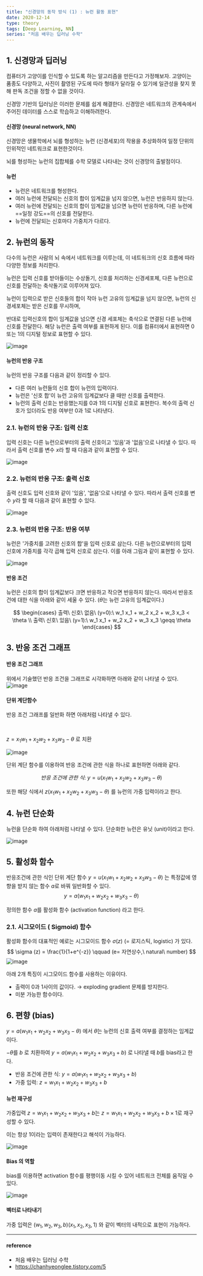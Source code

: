 ```yaml
---
title: "신경망의 동작 방식 (1) : 뉴런 활동 표현"
date: 2020-12-14
type: theory
tags: [Deep Learning, NN]
series: "처음 배우는 딥러닝 수학"
---
```




## 1. 신경망과 딥러닝



컴퓨터가 고양이를 인식할 수 있도록 하는 알고리즘을 만든다고 가정해보자. 고양이는 품종도 다양하고, 사진이 촬영된 구도에 따라 형태가 달라질 수 있기에 일관성을 찾지 못해 판독 조건을 정할 수 없을 것이다. 

 신경망 기반의 딥러닝은 이러한 문제를 쉽게 해결한다. 신경망은 네트워크의 관계속에서 주어진 데이터를 스스로 학습하고 이해하려한다. 




#### 신경망 (neural network, NN)

신경망은 생물학에서 뇌를 형성하는 뉴런 (신경세포)의 작용을 추상화하여 일정 단위의 인위적인 네트워크로 표현한것이다.

뇌를 형성하는 뉴런의 집합체를 수학 모델로 나타내는 것이 신경망의 출발점이다. 



#### 뉴런 

- 뉴런은 네트워크를 형성한다.
- 여러 뉴런에 전달되는 신호의 합이 임계값을 넘지 않으면, 뉴런은 반응하지 않는다.
- 여러 뉴런에 전달되는 신호의 합이 임계값을 넘으면 뉴런이 반응하며, 다른 뉴런에 ==일정 강도==의 신호를 전달한다.
- 뉴런에 전달되는 신호마다 가중치가 다르다.



## 2. 뉴런의 동작

다수의 뉴런은 사람의 뇌 속에서 네트워크를 이루는데, 이 네트워크의 신호 흐름에 따라 다양한 정보를 처리한다.

뉴런은 입력 신호를 받아들이는 수상돌기, 신호를 처리하는 신경세포체, 다른 뉴런으로 신호를 전달하는 축삭돌기로 이루어져 있다. 

뉴런이 입력으로 받은 신호들의 합이 작아 뉴런 고유의 임계값을 넘지 않으면, 뉴런의 신경세포체는 받은 신호를 무시하며, 

반대로 입력신호의 합이 임계값을 넘으면 신경 세포체는 축삭으로 연결된 다른 뉴런에 신호를 전달한다. 해당 뉴런은 출력 여부를 표현하게 된다. 이를 컴퓨터에서 표현하면 0 또는 1의 디지털 정보로 표현할 수 있다.

![image](1.png)




#### 뉴런의 반응 구조

뉴런의 반응 구조를 다음과 같이 정리할 수 있다.

- 다른 여러 뉴런들의 신호 합이 뉴런의 입력이다.
- 뉴런은 '신호 합'이 뉴런 고유의 임계값보다 클 때만 신호를 출력한다.
- 뉴런의 출력 신호는 반응했는지를 0과 1의 디지털 신호로 표현한다. 복수의 출력 신호가 있더라도 반응 여부만 0과 1로 나타낸다.



### 2.1. 뉴런의 반응 구조: 입력 신호

입력 신호는 다른 뉴런으로부터의 출력 신호이고 '있음'과 '없음'으로 나타낼 수 있다. 따라서 출력 신호를 변수 $x$라 할 때 다음과 같이 표현할 수 있다.

![image](2.png)




### 2.2. 뉴런의 반응 구조: 출력 신호

출력 신호도 입력 신호와 같이 '있음', '없음'으로 나타낼 수 있다. 따라서 출력 신호를 변수 $y$라 할 때 다음과 같이 표현할 수 있다.

![image](3.png)


### 2.3. 뉴런의 반응 구조: 반응 여부

뉴런은 '가중치를 고려한 신호의 합'을 입력 신호로 삼는다. 다른 뉴런으로부터의 입력 신호에 가중치를 각각 곱해 입력 신호로 삼는다. 이를 아래 그림과 같이 표현할 수 있다.

![image](4.png)


#### 반응 조건

뉴런은 신호의 합이 임계값보다 크면 반응하고 작으면 반응하지 않는다. 따라서 반응조건에 대한 식을 아래와 같이 세울 수 있다. ($\theta$는 뉴런 고유의 임계값이다.)

$$
\begin{cases}
출력\ 신호\ 없음\ (y=0):\  w_1 x_1 + w_2 x_2 + w_3 x_3 < \theta \\
출력\ 신호\ 있음\ (y=1):\ w_1 x_1 + w_2 x_2 + w_3 x_3 \geqq \theta
\end{cases}
$$


## 3. 반응 조건 그래프



#### 반응 조건 그래프

위에서 기술했던 반응 조건을 그래프로 시각화하면 아래와 같이 나타낼 수 있다.
![image](./5.png)



#### 단위 계단함수



반응 조건 그래프를 일반화 하면 아래처럼 나타낼 수 있다.

<br>

$z = x_1w_1 + x_2w_2 + x_3w_3 - \theta$ 로 치환

![image](6.png)


단위 계단 함수를 이용하여 반응 조건에 관한 식을 하나로 표현하면 아래와 같다.

$$ 반응\ 조건에\ 관한\ 식:\ y = u(x_1w_1 + x_2w_2 + x_3w_3 - \theta)    $$



또한 해당 식에서 $z (x_1w_1 + x_2w_2 + x_3w_3 - \theta)$ 를 뉴런의 가중 입력이라고 한다.



## 4. 뉴런 단순화

뉴런을 단순화 하여 아래처럼 나타낼 수 있다. 단순화한 뉴런은 유닛 (unit)이라고 한다.

![image](7.png)



## 5. 활성화 함수

반응조건에 관한 식인 단위 계단 함수 $y = u(x_1w_1 + x_2w_2 + x_3w_3 - \theta)$ 는 특정값에 영향을 받지 않는 함수 $a$로 바꿔 일반화할 수 있다.
$$
y = a(w_1x_1 + w_2x_2 + w_3x_3 - \theta)
$$


정의한 함수 $a$를 활성화 함수 (activation function) 라고 한다. 



### 2.1. 시그모이드 ( Sigmoid) 함수 

활성화 함수의 대표적인 예로는 시그모이드 함수 $\sigma(z)$ (= 로지스틱, logistic) 가 있다.
$$
\sigma (z) = \frac{1}{1+e^{-z}} \qquad (e= 자연상수,\ natural\ number)
$$
![image](./8.png)



아래 2개 특징이 시그모이드 함수를 사용하는 이유이다.

- 출력이 0과 1사이의 값이다. → exploding gradient 문제를 방지한다.
- 미분 가능한 함수이다.



## 6. 편향 (bias)

$y = a(w_1x_1 + w_2x_2 + w_3x_3 - \theta)$ 에서 $\theta$는 뉴런의 신호 출력 여부를 결정하는 임계값이다. 

$-\theta$를 $b$ 로 치환하여 $y = a(w_1x_1 + w_2x_2 + w_3x_3 + b)$ 로 나타낼 때 $b$를 bias라고 한다.

- 반응 조건에 관한 식: $y = a(w_1x_1 + w_2x_2 + w_3x_3 + b)$
- 가중 입력: $z = w_1x_1 + w_2x_2 + w_3x_3 + b$

  

#### 뉴런 재구성

가중입력  $z = w_1x_1 + w_2x_2 + w_3x_3 + b$는  $z = w_1x_1 + w_2x_2 + w_3x_3 + b\times1$로 재구성할 수 있다.

이는 항상 1이라는 입력이 존재한다고 해석이 가능하다.

![image](9.png)



#### Bias 의 역할

bias를 이용하면  activation 함수를 평행이동 시킬 수 있어 네트워크 전체를 움직일 수 있다. 

![image](10.png)



#### 벡터로 나타내기

가중 입력은  $(w_1, w_2, w_3, b)(x_1, x_2, x_3, 1)$ 와 같이 벡터의 내적으로 표현이 가능하다. 







-----
#### reference

- 처음 배우는 딥러닝 수학
- https://chanhyeonglee.tistory.com/5

